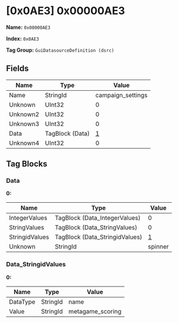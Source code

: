 # [0x0AE3] 0x00000AE3

**Name:** ```0x00000AE3```

**Index:** ```0x0AE3```

**Tag Group:** ```GuiDatasourceDefinition (dsrc)```

## Fields

Name	| Type	| Value
---	|---	|---	|
Name	|StringId	|campaign_settings
Unknown	|UInt32	|0
Unknown2	|UInt32	|0
Unknown3	|UInt32	|0
Data	|TagBlock (Data)	|[1](#data)
Unknown4	|UInt32	|0


## Tag Blocks

### Data

**0:**

Name	| Type	| Value
---	|---	|---	|
IntegerValues	|TagBlock (Data_IntegerValues)	|0
StringValues	|TagBlock (Data_StringValues)	|0
StringidValues	|TagBlock (Data_StringidValues)	|[1](#data_stringidvalues)
Unknown	|StringId	|spinner


### Data_StringidValues

**0:**

Name	| Type	| Value
---	|---	|---	|
DataType	|StringId	|name
Value	|StringId	|metagame_scoring



